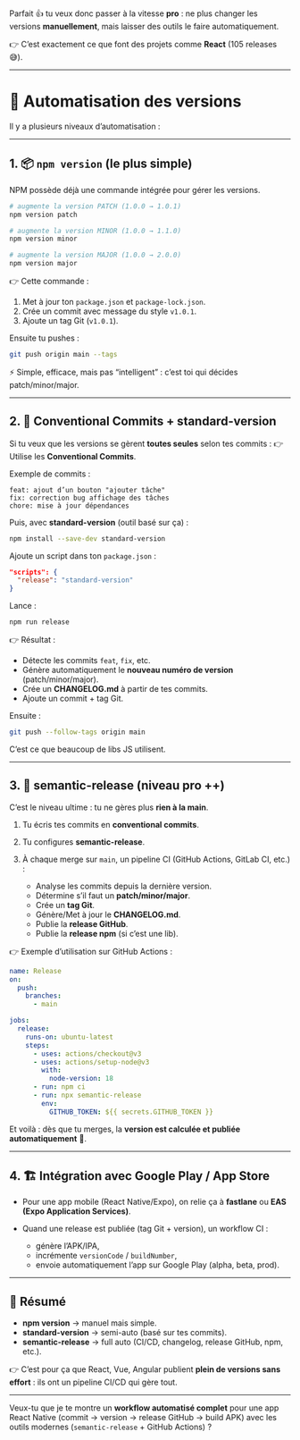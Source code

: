 Parfait 👍 tu veux donc passer à la vitesse **pro** : ne plus changer les versions **manuellement**, mais laisser des outils le faire automatiquement.

👉 C’est exactement ce que font des projets comme **React** (105 releases 😅).

---

# 🔧 Automatisation des versions

Il y a plusieurs niveaux d’automatisation :

---

## 1. 📦 `npm version` (le plus simple)

NPM possède déjà une commande intégrée pour gérer les versions.

```bash
# augmente la version PATCH (1.0.0 → 1.0.1)
npm version patch

# augmente la version MINOR (1.0.0 → 1.1.0)
npm version minor

# augmente la version MAJOR (1.0.0 → 2.0.0)
npm version major
```

👉 Cette commande :

1. Met à jour ton `package.json` et `package-lock.json`.
2. Crée un commit avec message du style `v1.0.1`.
3. Ajoute un tag Git (`v1.0.1`).

Ensuite tu pushes :

```bash
git push origin main --tags
```

⚡ Simple, efficace, mais pas “intelligent” : c’est toi qui décides patch/minor/major.

---

## 2. 🤖 **Conventional Commits + standard-version**

Si tu veux que les versions se gèrent **toutes seules** selon tes commits :
👉 Utilise les **Conventional Commits**.

Exemple de commits :

```
feat: ajout d’un bouton "ajouter tâche"
fix: correction bug affichage des tâches
chore: mise à jour dépendances
```

Puis, avec **standard-version** (outil basé sur ça) :

```bash
npm install --save-dev standard-version
```

Ajoute un script dans ton `package.json` :

```json
"scripts": {
  "release": "standard-version"
}
```

Lance :

```bash
npm run release
```

👉 Résultat :

* Détecte les commits `feat`, `fix`, etc.
* Génère automatiquement le **nouveau numéro de version** (patch/minor/major).
* Crée un **CHANGELOG.md** à partir de tes commits.
* Ajoute un commit + tag Git.

Ensuite :

```bash
git push --follow-tags origin main
```

C’est ce que beaucoup de libs JS utilisent.

---

## 3. 🚀 **semantic-release** (niveau pro ++)

C’est le niveau ultime : tu ne gères plus **rien à la main**.

1. Tu écris tes commits en **conventional commits**.
2. Tu configures **semantic-release**.
3. À chaque merge sur `main`, un pipeline CI (GitHub Actions, GitLab CI, etc.) :

   * Analyse les commits depuis la dernière version.
   * Détermine s’il faut un **patch/minor/major**.
   * Crée un **tag Git**.
   * Génère/Met à jour le **CHANGELOG.md**.
   * Publie la **release GitHub**.
   * Publie la **release npm** (si c’est une lib).

👉 Exemple d’utilisation sur GitHub Actions :

```yaml
name: Release
on:
  push:
    branches:
      - main

jobs:
  release:
    runs-on: ubuntu-latest
    steps:
      - uses: actions/checkout@v3
      - uses: actions/setup-node@v3
        with:
          node-version: 18
      - run: npm ci
      - run: npx semantic-release
        env:
          GITHUB_TOKEN: ${{ secrets.GITHUB_TOKEN }}
```

Et voilà : dès que tu merges, la **version est calculée et publiée automatiquement** 🎉.

---

## 4. 🏗️ Intégration avec Google Play / App Store

* Pour une app mobile (React Native/Expo), on relie ça à **fastlane** ou **EAS (Expo Application Services)**.
* Quand une release est publiée (tag Git + version), un workflow CI :

  * génère l’APK/IPA,
  * incrémente `versionCode` / `buildNumber`,
  * envoie automatiquement l’app sur Google Play (alpha, beta, prod).

---

## 🔑 Résumé

* **npm version** → manuel mais simple.
* **standard-version** → semi-auto (basé sur tes commits).
* **semantic-release** → full auto (CI/CD, changelog, release GitHub, npm, etc.).

👉 C’est pour ça que React, Vue, Angular publient **plein de versions sans effort** : ils ont un pipeline CI/CD qui gère tout.

---

Veux-tu que je te montre un **workflow automatisé complet** pour une app React Native (commit → version → release GitHub → build APK) avec les outils modernes (`semantic-release` + GitHub Actions) ?

